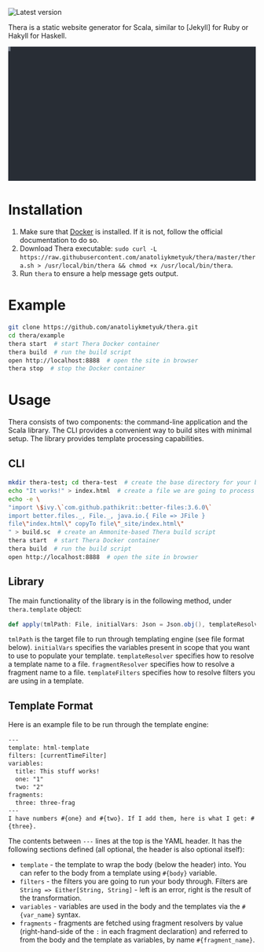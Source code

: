 ![Latest version](https://index.scala-lang.org/anatoliykmetyuk/thera/thera/latest.svg?color=orange)

Thera is a static website generator for Scala, similar to [Jekyll] for Ruby or Hakyll for Haskell.

![Demo](./demo.svg)

# Installation
1. Make sure that [Docker](https://www.docker.com/get-started/) is installed. If it is not, follow the official documentation to do so.
2. Download Thera executable: `sudo curl -L https://raw.githubusercontent.com/anatoliykmetyuk/thera/master/thera.sh > /usr/local/bin/thera && chmod +x /usr/local/bin/thera`.
3. Run `thera` to ensure a help message gets output.

# Example
```bash
git clone https://github.com/anatoliykmetyuk/thera.git
cd thera/example
thera start  # start Thera Docker container
thera build  # run the build script
open http://localhost:8888  # open the site in browser
thera stop  # stop the Docker container
```

# Usage
Thera consists of two components: the command-line application and the Scala library. The CLI provides a convenient way to build sites with minimal setup. The library provides template processing capabilities.

## CLI
```bash
mkdir thera-test; cd thera-test  # create the base directory for your blog
echo "It works!" > index.html  # create a file we are going to process
echo -e \
"import \$ivy.\`com.github.pathikrit::better-files:3.6.0\`
import better.files._, File._, java.io.{ File => JFile }
file\"index.html\" copyTo file\"_site/index.html\"
" > build.sc  # create an Ammonite-based Thera build script
thera start  # start Thera Docker container
thera build  # run the build script
open http://localhost:8888  # open the site in browser
```

## Library
The main functionality of the library is in the following method, under `thera.template` object:

```scala
def apply(tmlPath: File, initialVars: Json = Json.obj(), templateResolver: (String) ⇒ File = default.templateResolver, fragmentResolver: (String) ⇒ File = default.fragmentResolver, templateFilters: (String) ⇒ TemplateFilter = Map()): Ef[String]
```

`tmlPath` is the target file to run through templating engine (see file format below).
`initialVars` specifies the variables present in scope that you want to use to populate your template.
`templateResolver` specifies how to resolve a template name to a file.
`fragmentResolver` specifies how to resolve a fragment name to a file.
`templateFilters` specifies how to resolve filters you are using in a template.

## Template Format
Here is an example file to be run through the template engine:

```
---
template: html-template
filters: [currentTimeFilter]
variables:
  title: This stuff works!
  one: "1"
  two: "2"
fragments:
  three: three-frag
---
I have numbers #{one} and #{two}. If I add them, here is what I get: #{three}.
```

The contents between `---` lines at the top is the YAML header. It has the following sections defined (all optional, the header is also optional itself):

- `template` - the template to wrap the body (below the header) into. You can refer to the body from a template using `#{body}` variable.
- `filters` - the filters you are going to run your body through. Filters are `String => Either[String, String]` - left is an error, right is the result of the transformation.
- `variables` - variables are used in the body and the templates via the `#{var_name}` syntax.
- `fragments` - fragments are fetched using fragment resolvers by value (right-hand-side of the `:` in each fragment declaration) and referred to from the body and the template as variables, by name `#{fragment_name}`.
